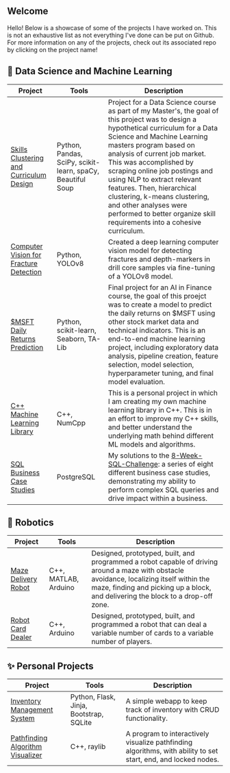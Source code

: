 ## Welcome
Hello! Below is a showcase of some of the projects I have worked on. This is not an exhaustive list as not everything I've done can be put on Github. For more information on any of the projects, check out its associated repo by clicking on the project name!



## 🧪 Data Science and Machine Learning
| Project | Tools | Description
|--|--|--|
|[Skills Clustering and Curriculum Design](https://github.com/WFERRIE/CurriculumDesign)|Python, Pandas, SciPy, scikit-learn, spaCy, Beautiful Soup|Project for a Data Science course as part of my Master's, the goal of this project was to design a hypothetical curriculum for a Data Science and Machine Learning masters program based on analysis of current job market. This was accomplished by scraping online job postings and using NLP to extract relevant features. Then, hierarchical clustering, k-means clustering, and other analyses were performed to better organize skill requirements into a cohesive curriculum. |
|[Computer Vision for Fracture Detection](https://github.com/WFERRIE/FractureDetection/)|Python, YOLOv8|Created a deep learning computer vision model for detecting fractures and depth-markers in drill core samples via fine-tuning of a YOLOv8 model.|
|[$MSFT Daily Returns Prediction](https://github.com/WFERRIE/MSFT-Final-Project)|Python, scikit-learn, Seaborn, TA-Lib| Final project for an AI in Finance course, the goal of this proejct was to create a model to predict the daily returns on $MSFT using other stock market data and technical indicators. This is an end-to-end machine learning project, including exploratory data analysis, pipeline creation, feature selection, model selection, hyperparameter tuning, and final model evaluation.|
|[C++ Machine Learning Library](https://github.com/WFERRIE/ml_cpp)|C++, NumCpp| This is a personal project in which I am creating my own machine learning library in C++. This is in an effort to improve my C++ skills, and better understand the underlying math behind different ML models and algorithms. |
| [SQL Business Case Studies](https://github.com/WFERRIE/8-Week-SQL) |PostgreSQL | My solutions to the [8-Week-SQL-Challenge](https://8weeksqlchallenge.com/): a series of eight different business case studies, demonstrating my ability to perform complex SQL queries and drive impact within a business.|

## 🤖 Robotics
| Project | Tools | Description
|--|--|--|
| [Maze Delivery Robot](https://github.com/WFERRIE/MazeRover) |  C++, MATLAB, Arduino | Designed, prototyped, built, and programmed a robot capable of driving around a maze with obstacle avoidance, localizing itself within the maze, finding and picking up a block, and delivering the block to a drop-off zone. |
| [Robot Card Dealer](https://github.com/WFERRIE/RobotCardDealer) | C++, Arduino | Designed, prototyped, built, and programmed a robot that can deal a variable number of cards to a variable number of players. |


## ✨ Personal Projects
| Project | Tools | Description
|--|--|--|
| [Inventory Management System](https://github.com/WFERRIE/InventoryManagementSystem) | Python, Flask, Jinja, Bootstrap, SQLite | A simple webapp to keep track of inventory with CRUD functionality. |
| [Pathfinding Algorithm Visualizer](https://github.com/WFERRIE/PathfindingAlgorithmVisualizer) |C++, raylib | A program to interactively visualize pathfinding algorithms, with ability to set start, end, and locked nodes. |


